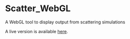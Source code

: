# Scatter_WebGL
A WebGL tool to display output from scattering simulations

A live version is available [here](https://ageller.github.io/Scatter_WebGL/).
